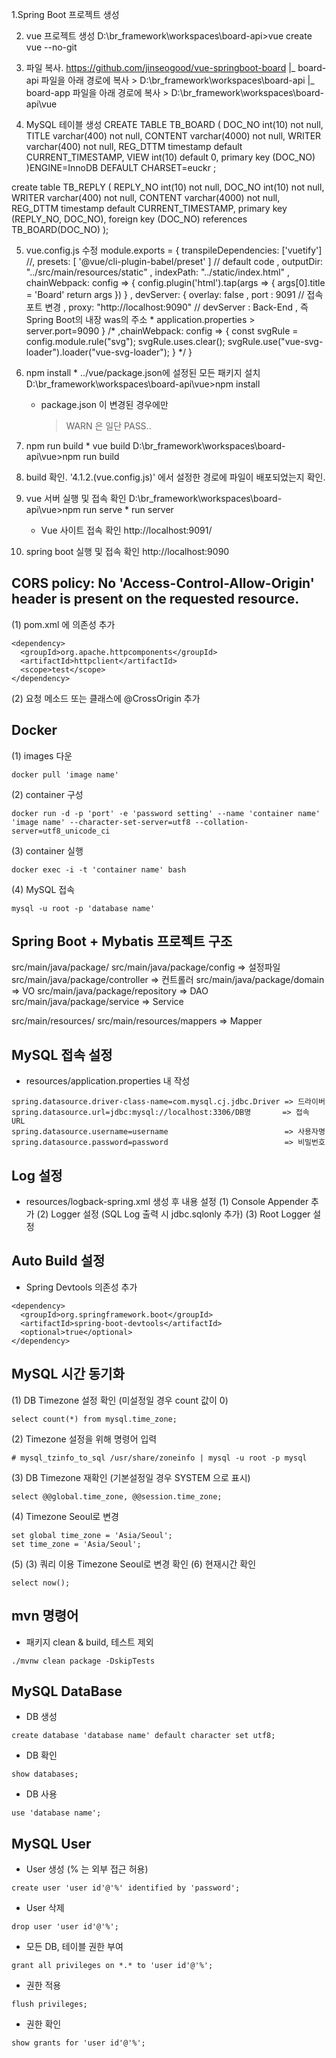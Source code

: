 
1.Spring Boot 프로젝트 생성

2. vue 프로젝트 생성
  D:\br_framework\workspaces\board-api>vue create vue --no-git

3. 파일 복사.
   https://github.com/jinseogood/vue-springboot-board
      |_ board-api  파일을 아래 경로에 복사
            >     D:\br_framework\workspaces\board-api
      |_ board-app   파일을 아래 경로에 복사
            >     D:\br_framework\workspaces\board-api\vue

4. MySQL 테이블 생성
  CREATE TABLE TB_BOARD (
    DOC_NO int(10) not null,
    TITLE varchar(400) not null,
    CONTENT varchar(4000) not null,
    WRITER varchar(400) not null,
    REG_DTTM timestamp  default CURRENT_TIMESTAMP,
    VIEW int(10) default 0, primary key (DOC_NO)
  )ENGINE=InnoDB DEFAULT CHARSET=euckr ;


  create table TB_REPLY (
    REPLY_NO int(10) not null,
    DOC_NO int(10) not null,
    WRITER varchar(400) not null,
    CONTENT varchar(4000) not null,
    REG_DTTM timestamp  default CURRENT_TIMESTAMP,
    primary key (REPLY_NO, DOC_NO),
    foreign key (DOC_NO) references TB_BOARD(DOC_NO)
  );

5. vue.config.js 수정
  module.exports = {
      transpileDependencies: ['vuetify']
      //, presets: [    '@vue/cli-plugin-babel/preset'  ]  // default code
      , outputDir: "../src/main/resources/static"
    , indexPath: "../static/index.html"
    , chainWebpack: config => {
      config.plugin('html').tap(args => {
        args[0].title = 'Board'
        return args
      })
    }
    , devServer: {
        overlay: false
          , port : 9091   // 접속 포트 변경
          , proxy: "http://localhost:9090"     // devServer  :  Back-End , 즉 Spring Boot의 내장 was의 주소  * application.properties > server.port=9090
    }
    /*
    ,chainWebpack: config => {
          const svgRule = config.module.rule("svg");
          svgRule.uses.clear();
          svgRule.use("vue-svg-loader").loader("vue-svg-loader");
      }
      */
  }


6. npm install              * ../vue/package.json에 설정된 모든 패키지 설치
    D:\br_framework\workspaces\board-api\vue>npm install
      * package.json 이 변경된 경우에만
        > WARN 은 일단 PASS..

7. npm run build          * vue build
    D:\br_framework\workspaces\board-api\vue>npm run build


8.  build 확인.  '4.1.2.(vue.config.js)' 에서 설정한 경로에 파일이 배포되었는지 확인.


9. vue 서버 실행 및 접속 확인
    D:\br_framework\workspaces\board-api\vue>npm run serve    * run server
    * Vue 사이트 접속 확인  http://localhost:9091/

10. spring boot 실행 및 접속 확인
     http://localhost:9090


## CORS policy: No 'Access-Control-Allow-Origin' header is present on the requested resource.
(1) pom.xml 에 의존성 추가
```
<dependency>
  <groupId>org.apache.httpcomponents</groupId>
  <artifactId>httpclient</artifactId>
  <scope>test</scope>
</dependency>
```
(2) 요청 메소드 또는 클래스에 @CrossOrigin 추가

## Docker
(1) images 다운
```
docker pull 'image name'
```
(2) container 구성
```
docker run -d -p 'port' -e 'password setting' --name 'container name' 'image name' --character-set-server=utf8 --collation-server=utf8_unicode_ci
```
(3) container 실행
```
docker exec -i -t 'container name' bash
```
(4) MySQL 접속
```
mysql -u root -p 'database name'
```

## Spring Boot + Mybatis 프로젝트 구조
src/main/java/package/
src/main/java/package/config      => 설정파일
src/main/java/package/controller  => 컨트롤러
src/main/java/package/domain      => VO
src/main/java/package/repository  => DAO
src/main/java/package/service     => Service

src/main/resources/
src/main/resources/mappers        => Mapper

## MySQL 접속 설정
- resources/application.properties 내 작성
```
spring.datasource.driver-class-name=com.mysql.cj.jdbc.Driver => 드라이버
spring.datasource.url=jdbc:mysql://localhost:3306/DB명       => 접속 URL
spring.datasource.username=username                          => 사용자명
spring.datasource.password=password                          => 비밀번호
```

## Log 설정
- resources/logback-spring.xml 생성 후 내용 설정
(1) Console Appender 추가
(2) Logger 설정 (SQL Log 출력 시 jdbc.sqlonly 추가)
(3) Root Logger 설정

## Auto Build 설정
- Spring Devtools 의존성 추가
```
<dependency>
  <groupId>org.springframework.boot</groupId>
  <artifactId>spring-boot-devtools</artifactId>
  <optional>true</optional>
</dependency>
```

## MySQL 시간 동기화
(1) DB Timezone 설정 확인 (미설정일 경우 count 값이 0)
```
select count(*) from mysql.time_zone;
```
(2) Timezone 설정을 위해 명령어 입력
```
# mysql_tzinfo_to_sql /usr/share/zoneinfo | mysql -u root -p mysql
```
(3) DB Timezone 재확인 (기본설정일 경우 SYSTEM 으로 표시)
```
select @@global.time_zone, @@session.time_zone;
```
(4) Timezone Seoul로 변경
```
set global time_zone = 'Asia/Seoul';
set time_zone = 'Asia/Seoul';
```
(5) (3) 쿼리 이용 Timezone Seoul로 변경 확인
(6) 현재시간 확인
```
select now();
```

## mvn 명령어
- 패키지 clean & build, 테스트 제외
```
./mvnw clean package -DskipTests
```

## MySQL DataBase
- DB 생성
```
create database 'database name' default character set utf8;
```
- DB 확인
```
show databases;
```
- DB 사용
```
use 'database name';
```

## MySQL User
- User 생성 (% 는 외부 접근 허용)
```
create user 'user id'@'%' identified by 'password';
```
- User 삭제
```
drop user 'user id'@'%';
```
- 모든 DB, 테이블 권한 부여
```
grant all privileges on *.* to 'user id'@'%';
```
- 권한 적용
```
flush privileges;
```
- 권한 확인
```
show grants for 'user id'@'%';
```